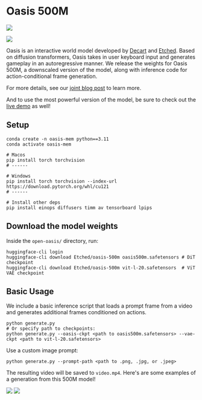 # Oasis 500M

![](./media/arch.png)

![](./media/thumb.png)

Oasis is an interactive world model developed by [Decart](https://www.decart.ai/) and [Etched](https://www.etched.com/). Based on diffusion transformers, Oasis takes in user keyboard input and generates gameplay in an autoregressive manner. We release the weights for Oasis 500M, a downscaled version of the model, along with inference code for action-conditional frame generation. 

For more details, see our [joint blog post](https://oasis-model.github.io/) to learn more.

And to use the most powerful version of the model, be sure to check out the [live demo](https://oasis.us.decart.ai/) as well!

## Setup
```
conda create -n oasis-mem python==3.11
conda activate oasis-mem

# Macos
pip install torch torchvision
# ------

# Windows
pip install torch torchvision --index-url https://download.pytorch.org/whl/cu121
# ------

# Install other deps
pip install einops diffusers timm av tensorboard lpips
```

## Download the model weights
Inside the `open-oasis/` directory, run:
```
huggingface-cli login
huggingface-cli download Etched/oasis-500m oasis500m.safetensors # DiT checkpoint
huggingface-cli download Etched/oasis-500m vit-l-20.safetensors  # ViT VAE checkpoint
```

## Basic Usage
We include a basic inference script that loads a prompt frame from a video and generates additional frames conditioned on actions.
```
python generate.py
# Or specify path to checkpoints:
python generate.py --oasis-ckpt <path to oasis500m.safetensors> --vae-ckpt <path to vit-l-20.safetensors>
```
Use a custom image prompt:
```
python generate.py --prompt-path <path to .png, .jpg, or .jpeg>
```
The resulting video will be saved to `video.mp4`. Here's are some examples of a generation from this 500M model!

![](media/sample_0.gif)
![](media/sample_1.gif)
